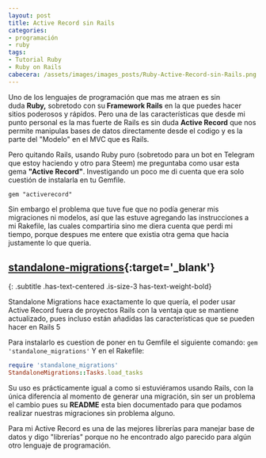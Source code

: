 ```yaml
---
layout: post
title: Active Record sin Rails
categories:
- programación
- ruby
tags:
- Tutorial Ruby
- Ruby on Rails
cabecera: /assets/images/images_posts/Ruby-Active-Record-sin-Rails.png
---
```

Uno de los lenguajes de programación que mas me atraen es sin duda&nbsp;<strong>Ruby,</strong>&nbsp;sobretodo con su<strong>&nbsp;Framework Rails</strong>&nbsp;en la que puedes hacer sitios poderosos y rápidos. Pero una de las características que desde mi punto personal es la mas fuerte de Rails es sin duda&nbsp;<strong>Active Record</strong>&nbsp;que nos permite manipulas bases de datos directamente desde el codigo y es la parte del "Modelo" en el MVC que es Rails.

Pero quitando Rails, usando Ruby puro (sobretodo para un bot en Telegram que estoy haciendo y otro para Steem) me preguntaba como usar esta gema&nbsp;<strong>"Active Record"</strong>. Investigando un poco me di cuenta que era solo cuestión de instalarla en tu Gemfile.

<code>gem "activerecord"</code>

Sin embargo el problema que tuve fue que no podía generar mis migraciones ni modelos, así que las estuve agregando las instrucciones a mi Rakefile, las cuales compartiria sino me diera cuenta que perdi mi tiempo, porque despues me entere que existia otra gema que hacia justamente lo que queria.

## [standalone-migrations](https://github.com/thuss/standalone-migrations){:target='_blank'}
{: .subtitle .has-text-centered .is-size-3 has-text-weight-bold} 

Standalone Migrations hace exactamente lo que quería, el poder usar Active Record fuera de proyectos Rails con la ventaja que se mantiene actualizado, pues incluso están añadidas las características que se pueden hacer en Rails 5

Para instalarlo es cuestion de poner en tu Gemfile el siguiente comando:
<code>gem 'standalone_migrations'</code>
Y en el Rakefile:

~~~ruby
require 'standalone_migrations'
StandaloneMigrations::Tasks.load_tasks
~~~

Su uso es prácticamente igual a como si estuviéramos usando Rails, con la única diferencia al momento de generar una migración, sin ser un problema el cambio pues su&nbsp;<strong>README</strong>&nbsp;esta bien documentado para que podamos realizar nuestras migraciones sin problema alguno.

Para mi Active Record es una de las mejores librerías para manejar base de datos y digo "librerías" porque no he encontrado algo parecido para algún otro lenguaje de programación.